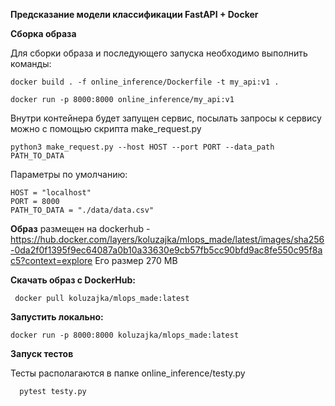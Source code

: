 **Предсказание модели классификации FastAPI + Docker**

**Сборка образа**

Для сборки образа и последующего запуска необходимо выполнить команды:

    docker build . -f online_inference/Dockerfile -t my_api:v1 .

    docker run -p 8000:8000 online_inference/my_api:v1

Внутри контейнера будет запущен сервис, посылать запросы к сервису можно с помощью скрипта make_request.py

    python3 make_request.py --host HOST --port PORT --data_path PATH_TO_DATA

Параметры по умолчанию:

    HOST = "localhost"
    PORT = 8000
    PATH_TO_DATA = "./data/data.csv"


**Образ** размещен на dockerhub - https://hub.docker.com/layers/koluzajka/mlops_made/latest/images/sha256-0da2f0f1395f9ec64087a0b10a33630e9cb57fb5cc90bfd9ac8fe550c95f8ac5?context=explore
Его размер 270 MB

**Скачать образ с DockerHub:**

     docker pull koluzajka/mlops_made:latest 
 
**Запустить локально:**

    docker run -p 8000:8000 koluzajka/mlops_made:latest

**Запуск тестов**

Тесты располагаются в папке online_inference/testy.py

      pytest testy.py
